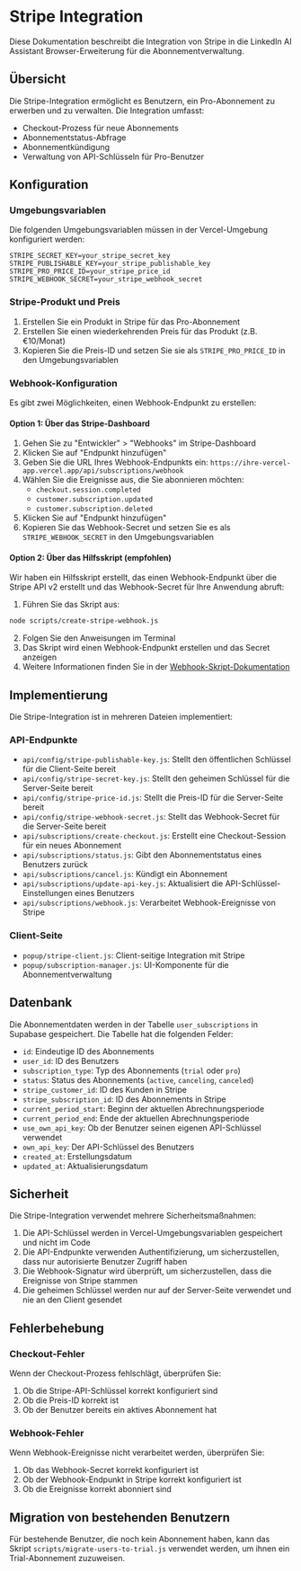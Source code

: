 # Stripe Integration

Diese Dokumentation beschreibt die Integration von Stripe in die LinkedIn AI Assistant Browser-Erweiterung für die Abonnementverwaltung.

## Übersicht

Die Stripe-Integration ermöglicht es Benutzern, ein Pro-Abonnement zu erwerben und zu verwalten. Die Integration umfasst:

- Checkout-Prozess für neue Abonnements
- Abonnementstatus-Abfrage
- Abonnementkündigung
- Verwaltung von API-Schlüsseln für Pro-Benutzer

## Konfiguration

### Umgebungsvariablen

Die folgenden Umgebungsvariablen müssen in der Vercel-Umgebung konfiguriert werden:

```
STRIPE_SECRET_KEY=your_stripe_secret_key
STRIPE_PUBLISHABLE_KEY=your_stripe_publishable_key
STRIPE_PRO_PRICE_ID=your_stripe_price_id
STRIPE_WEBHOOK_SECRET=your_stripe_webhook_secret
```

### Stripe-Produkt und Preis

1. Erstellen Sie ein Produkt in Stripe für das Pro-Abonnement
2. Erstellen Sie einen wiederkehrenden Preis für das Produkt (z.B. €10/Monat)
3. Kopieren Sie die Preis-ID und setzen Sie sie als `STRIPE_PRO_PRICE_ID` in den Umgebungsvariablen

### Webhook-Konfiguration

Es gibt zwei Möglichkeiten, einen Webhook-Endpunkt zu erstellen:

#### Option 1: Über das Stripe-Dashboard

1. Gehen Sie zu "Entwickler" > "Webhooks" im Stripe-Dashboard
2. Klicken Sie auf "Endpunkt hinzufügen"
3. Geben Sie die URL Ihres Webhook-Endpunkts ein: `https://ihre-vercel-app.vercel.app/api/subscriptions/webhook`
4. Wählen Sie die Ereignisse aus, die Sie abonnieren möchten:
   - `checkout.session.completed`
   - `customer.subscription.updated`
   - `customer.subscription.deleted`
5. Klicken Sie auf "Endpunkt hinzufügen"
6. Kopieren Sie das Webhook-Secret und setzen Sie es als `STRIPE_WEBHOOK_SECRET` in den Umgebungsvariablen

#### Option 2: Über das Hilfsskript (empfohlen)

Wir haben ein Hilfsskript erstellt, das einen Webhook-Endpunkt über die Stripe API v2 erstellt und das Webhook-Secret für Ihre Anwendung abruft:

1. Führen Sie das Skript aus:

```bash
node scripts/create-stripe-webhook.js
```

2. Folgen Sie den Anweisungen im Terminal
3. Das Skript wird einen Webhook-Endpunkt erstellen und das Secret anzeigen
4. Weitere Informationen finden Sie in der [Webhook-Skript-Dokumentation](scripts/STRIPE_WEBHOOK_README.md)

## Implementierung

Die Stripe-Integration ist in mehreren Dateien implementiert:

### API-Endpunkte

- `api/config/stripe-publishable-key.js`: Stellt den öffentlichen Schlüssel für die Client-Seite bereit
- `api/config/stripe-secret-key.js`: Stellt den geheimen Schlüssel für die Server-Seite bereit
- `api/config/stripe-price-id.js`: Stellt die Preis-ID für die Server-Seite bereit
- `api/config/stripe-webhook-secret.js`: Stellt das Webhook-Secret für die Server-Seite bereit
- `api/subscriptions/create-checkout.js`: Erstellt eine Checkout-Session für ein neues Abonnement
- `api/subscriptions/status.js`: Gibt den Abonnementstatus eines Benutzers zurück
- `api/subscriptions/cancel.js`: Kündigt ein Abonnement
- `api/subscriptions/update-api-key.js`: Aktualisiert die API-Schlüssel-Einstellungen eines Benutzers
- `api/subscriptions/webhook.js`: Verarbeitet Webhook-Ereignisse von Stripe

### Client-Seite

- `popup/stripe-client.js`: Client-seitige Integration mit Stripe
- `popup/subscription-manager.js`: UI-Komponente für die Abonnementverwaltung

## Datenbank

Die Abonnementdaten werden in der Tabelle `user_subscriptions` in Supabase gespeichert. Die Tabelle hat die folgenden Felder:

- `id`: Eindeutige ID des Abonnements
- `user_id`: ID des Benutzers
- `subscription_type`: Typ des Abonnements (`trial` oder `pro`)
- `status`: Status des Abonnements (`active`, `canceling`, `canceled`)
- `stripe_customer_id`: ID des Kunden in Stripe
- `stripe_subscription_id`: ID des Abonnements in Stripe
- `current_period_start`: Beginn der aktuellen Abrechnungsperiode
- `current_period_end`: Ende der aktuellen Abrechnungsperiode
- `use_own_api_key`: Ob der Benutzer seinen eigenen API-Schlüssel verwendet
- `own_api_key`: Der API-Schlüssel des Benutzers
- `created_at`: Erstellungsdatum
- `updated_at`: Aktualisierungsdatum

## Sicherheit

Die Stripe-Integration verwendet mehrere Sicherheitsmaßnahmen:

1. Die API-Schlüssel werden in Vercel-Umgebungsvariablen gespeichert und nicht im Code
2. Die API-Endpunkte verwenden Authentifizierung, um sicherzustellen, dass nur autorisierte Benutzer Zugriff haben
3. Die Webhook-Signatur wird überprüft, um sicherzustellen, dass die Ereignisse von Stripe stammen
4. Die geheimen Schlüssel werden nur auf der Server-Seite verwendet und nie an den Client gesendet

## Fehlerbehebung

### Checkout-Fehler

Wenn der Checkout-Prozess fehlschlägt, überprüfen Sie:

1. Ob die Stripe-API-Schlüssel korrekt konfiguriert sind
2. Ob die Preis-ID korrekt ist
3. Ob der Benutzer bereits ein aktives Abonnement hat

### Webhook-Fehler

Wenn Webhook-Ereignisse nicht verarbeitet werden, überprüfen Sie:

1. Ob das Webhook-Secret korrekt konfiguriert ist
2. Ob der Webhook-Endpunkt in Stripe korrekt konfiguriert ist
3. Ob die Ereignisse korrekt abonniert sind

## Migration von bestehenden Benutzern

Für bestehende Benutzer, die noch kein Abonnement haben, kann das Skript `scripts/migrate-users-to-trial.js` verwendet werden, um ihnen ein Trial-Abonnement zuzuweisen.
